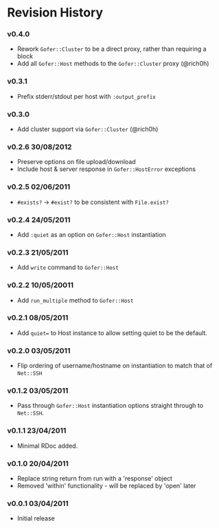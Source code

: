 # Revision History

### v0.4.0

  * Rework `Gofer::Cluster` to be a direct proxy, rather than requiring a block
  * Add all `Gofer::Host` methods to the `Gofer::Cluster` proxy (@rich0h)

### v0.3.1

 * Prefix stderr/stdout per host with `:output_prefix`

### v0.3.0

 * Add cluster support via `Gofer::Cluster` (@rich0h)

### v0.2.6 30/08/2012

 * Preserve options on file upload/download
 * Include host & server response in `Gofer::HostError` exceptions

### v0.2.5 02/06/2011

 * `#exists?` -> `#exist?` to be consistent with `File.exist?`

### v0.2.4 24/05/2011

 * Add `:quiet` as an option on `Gofer::Host` instantiation

### v0.2.3 21/05/2011

 * Add `write` command to `Gofer::Host`

### v0.2.2 10/05/20011

 * Add `run_multiple` method to `Gofer::Host`

### v0.2.1 08/05/2011

 * Add `quiet=` to Host instance to allow setting quiet to be the default.

### v0.2.0 03/05/2011

 * Flip ordering of username/hostname on instantiation to match that of `Net::SSH`

### v0.1.2 03/05/2011

 * Pass through `Gofer::Host` instantiation options straight through to `Net::SSH`.

### v0.1.1 23/04/2011

 * Minimal RDoc added.

### v0.1.0 20/04/2011

 * Replace string return from run with a 'response' object
 * Removed 'within' functionality - will be replaced by 'open' later

### v0.0.1 03/04/2011

 * Initial release
